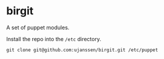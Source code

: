 birgit
======

A set of puppet modules.

Install the repo into the `/etc` directory.

	git clone git@github.com:ujanssen/birgit.git /etc/puppet


